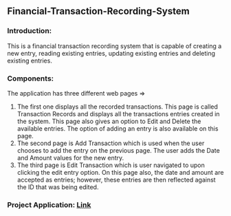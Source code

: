 ## Financial-Transaction-Recording-System 

### Introduction:
This is a financial transaction recording system that is capable of creating a new entry, reading existing entries, updating existing entries and deleting existing entries.

### Components:
The application has three different web pages =>
1. The first one displays all the recorded transactions. This page is called Transaction Records and displays all the transactions entries created in the system. This page also gives an option to Edit and Delete the available entries. The option of adding an entry is also available on this page. 
2. The second page is Add Transaction which is used when the user chooses to add the entry on the previous page. The user adds the Date and Amount values for the new entry. 
3. The third page is Edit Transaction which is user navigated to upon clicking the edit entry option. On this page also, the date and amount are accepted as entries; however, these entries are then reflected against the ID that was being edited.

### Project Application: [Link](https://financial-transaction-recording-system.onrender.com)
